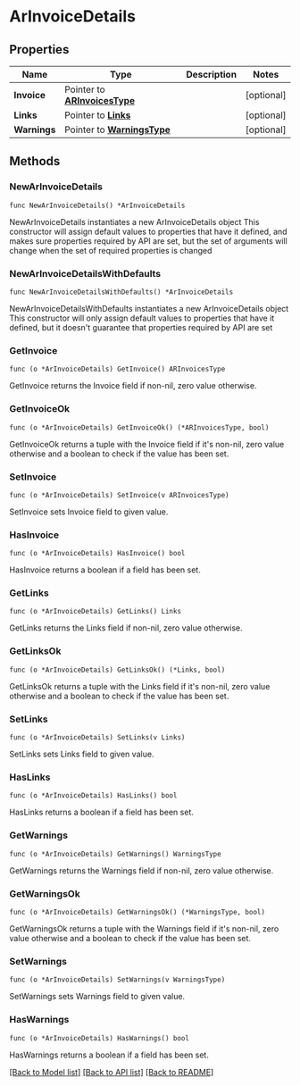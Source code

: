 # ArInvoiceDetails

## Properties

Name | Type | Description | Notes
------------ | ------------- | ------------- | -------------
**Invoice** | Pointer to [**ARInvoicesType**](ARInvoicesType.md) |  | [optional] 
**Links** | Pointer to [**Links**](Links.md) |  | [optional] 
**Warnings** | Pointer to [**WarningsType**](WarningsType.md) |  | [optional] 

## Methods

### NewArInvoiceDetails

`func NewArInvoiceDetails() *ArInvoiceDetails`

NewArInvoiceDetails instantiates a new ArInvoiceDetails object
This constructor will assign default values to properties that have it defined,
and makes sure properties required by API are set, but the set of arguments
will change when the set of required properties is changed

### NewArInvoiceDetailsWithDefaults

`func NewArInvoiceDetailsWithDefaults() *ArInvoiceDetails`

NewArInvoiceDetailsWithDefaults instantiates a new ArInvoiceDetails object
This constructor will only assign default values to properties that have it defined,
but it doesn't guarantee that properties required by API are set

### GetInvoice

`func (o *ArInvoiceDetails) GetInvoice() ARInvoicesType`

GetInvoice returns the Invoice field if non-nil, zero value otherwise.

### GetInvoiceOk

`func (o *ArInvoiceDetails) GetInvoiceOk() (*ARInvoicesType, bool)`

GetInvoiceOk returns a tuple with the Invoice field if it's non-nil, zero value otherwise
and a boolean to check if the value has been set.

### SetInvoice

`func (o *ArInvoiceDetails) SetInvoice(v ARInvoicesType)`

SetInvoice sets Invoice field to given value.

### HasInvoice

`func (o *ArInvoiceDetails) HasInvoice() bool`

HasInvoice returns a boolean if a field has been set.

### GetLinks

`func (o *ArInvoiceDetails) GetLinks() Links`

GetLinks returns the Links field if non-nil, zero value otherwise.

### GetLinksOk

`func (o *ArInvoiceDetails) GetLinksOk() (*Links, bool)`

GetLinksOk returns a tuple with the Links field if it's non-nil, zero value otherwise
and a boolean to check if the value has been set.

### SetLinks

`func (o *ArInvoiceDetails) SetLinks(v Links)`

SetLinks sets Links field to given value.

### HasLinks

`func (o *ArInvoiceDetails) HasLinks() bool`

HasLinks returns a boolean if a field has been set.

### GetWarnings

`func (o *ArInvoiceDetails) GetWarnings() WarningsType`

GetWarnings returns the Warnings field if non-nil, zero value otherwise.

### GetWarningsOk

`func (o *ArInvoiceDetails) GetWarningsOk() (*WarningsType, bool)`

GetWarningsOk returns a tuple with the Warnings field if it's non-nil, zero value otherwise
and a boolean to check if the value has been set.

### SetWarnings

`func (o *ArInvoiceDetails) SetWarnings(v WarningsType)`

SetWarnings sets Warnings field to given value.

### HasWarnings

`func (o *ArInvoiceDetails) HasWarnings() bool`

HasWarnings returns a boolean if a field has been set.


[[Back to Model list]](../README.md#documentation-for-models) [[Back to API list]](../README.md#documentation-for-api-endpoints) [[Back to README]](../README.md)


